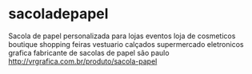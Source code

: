 # sacoladepapel
Sacola de papel personalizada para lojas eventos loja de cosmeticos boutique shopping feiras vestuario calçados supermercado eletronicos  grafica fabricante de sacolas de papel são paulo
http://vrgrafica.com.br/produto/sacola-papel
